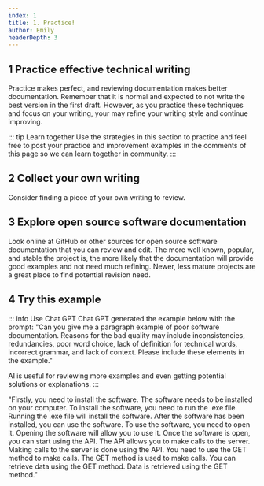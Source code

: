 ```yaml
---
index: 1
title: 1. Practice!
author: Emily
headerDepth: 3
---
```


## 1 Practice effective technical writing
Practice makes perfect, and reviewing documentation makes better documentation. Remember that it is normal and expected to not write the best version in the first draft. However, as you practice these techniques and focus on your writing, your may refine your writing style and continue improving. 

::: tip Learn together
Use the strategies in this section to practice and feel free to post your practice and improvement examples in the comments of this page so we can learn together in community.
:::

## 2 Collect your own writing
Consider finding a piece of your own writing to review.

## 3 Explore open source software documentation
Look online at GitHub or other sources for open source software documentation that you can review and edit. The more well known, popular, and stable the project is, the more likely that the documentation will provide good examples and not need much refining. Newer, less mature projects are a great place to find potential revision need.

## 4 Try this example

::: info Use Chat GPT
Chat GPT generated the example below with the prompt: "Can you give me a paragraph example of poor software documentation. Reasons for the bad quality may include inconsistencies, redundancies, poor word choice, lack of definition for technical words, incorrect grammar, and lack of context. Please include these elements in the example." 

AI is useful for reviewing more examples and even getting potential solutions or explanations.
:::

"Firstly, you need to install the software. The software needs to be installed on your computer. To install the software, you need to run the .exe file. Running the .exe file will install the software. After the software has been installed, you can use the software. To use the software, you need to open it. Opening the software will allow you to use it. Once the software is open, you can start using the API. The API allows you to make calls to the server. Making calls to the server is done using the API. You need to use the GET method to make calls. The GET method is used to make calls. You can retrieve data using the GET method. Data is retrieved using the GET method."